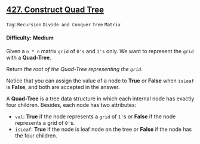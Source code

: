 ## [427. Construct Quad Tree](https://leetcode.com/problems/construct-quad-tree/)

```Tag```: ```Recursion``` ```Divide and Conquer``` ```Tree``` ```Matrix```

#### Difficulty: Medium

Given a ```n * n``` matrix ```grid``` of ```0's``` and ```1's``` only. We want to represent the ```grid``` with a __Quad-Tree__.

Return _the root of the Quad-Tree representing the ```grid```_.

Notice that you can assign the value of a node to __True__ or __False__ when ```isLeaf``` is __False__, and both are accepted in the answer.

A __Quad-Tree__ is a tree data structure in which each internal node has exactly four children. Besides, each node has two attributes:

- ```val```: __True__ if the node represents a ```grid``` of ```1'```s or __False__ if the node represents a grid of ```0'```s.
- ```isLeaf```: __True__ if the node is leaf node on the tree or __False__ if the node has the four children.
